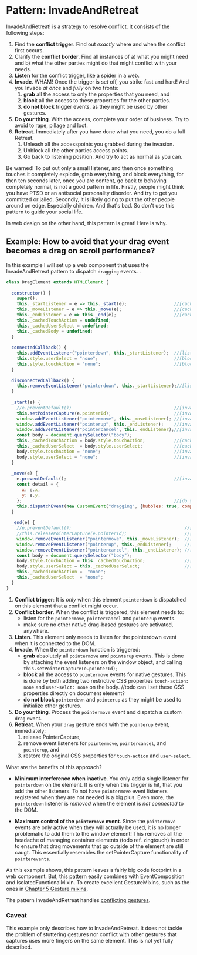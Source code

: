 # Pattern: InvadeAndRetreat

InvadeAndRetreat! is a strategy to resolve conflict. It consists of the following steps:

1. Find the **conflict trigger**. Find out *exactly* where and when the conflict first occurs.
2. Clarify the **conflict border**. Find all instances of a) what you might need and b) 
what the other parties might do that might conflict with your needs.
3. **Listen** for the conflict trigger, like a spider in a web.
4. **Invade**. WHAM! Once the trigger is set off, you strike fast and hard! 
And you Invade *at once* and *fully* on two fronts:
   1. **grab** all the access to only the properties that you need, and
   2. **block** all the access to these properties for the other parties.
   3. **do not block** trigger events, as they might be used by other gestures.
5. **Do your thing**. With the access, complete your order of business.
Try to avoid to rape, pillage and loot.
6. **Retreat**. Immediately after you have done what you need, you do a full Retreat.
   1. Unleash all the accesspoints you grabbed during the invasion. 
   2. Unblock all the other parties access points. 
   3. Go back to listening position. And try to act as normal as you can.

Be warned! To put out only a small listener, and then once something touches it 
completely explode, grab everything, and block everything, for then ten seconds later, 
once *you* are content, go back to behaving completely normal, is not a good pattern in life. 
Firstly, people might think you have PTSD or an antisocial personality disorder. 
And try to get you committed or jailed.
Secondly, it is likely going to put the other people around on edge. Especially children.
And that's bad. So don't use this pattern to guide your social life.

In web design on the other hand, this pattern is great! 
Here is why.

## Example: How to avoid that your drag event becomes a drag on scroll performance?

In this example I will set up a web component that uses the InvadeAndRetreat pattern to dispatch 
`dragging` events.
.

```javascript
class DragElement extends HTMLElement {
                                  
  constructor() {
    super();
    this._startListener = e => this._start(e);                  //[cache for listen]
    this._moveListener = e => this._move(e);                    //[cache for retreat]
    this._endListener = e => this._end(e);                      //[cache for retreat]
    this._cachedTouchAction = undefined;
    this._cachedUserSelect = undefined;
    this._cachedBody = undefined;                                                 
  }
  
  connectedCallback() {
    this.addEventListener("pointerdown", this._startListener);  //[listen add]
    this.style.userSelect = "none";                             //[block]
    this.style.touchAction = "none";                            //[block]
  }
  
  disconnectedCallback() {
    this.removeEventListener("pointerdown", this._startListener);//[listen remove]
  }
  
  _start(e) {
    //e.preventDefault();                                       //[invade: do not block triggers]
    this.setPointerCapture(e.pointerId);                        //[invade: block] use if pointerevents
    window.addEventListener("pointermove", this._moveListener); //[invade: grab on window]
    window.addEventListener("pointerup", this._endListener);    //[invade: grab on window]
    window.addEventListener("pointercancel", this._endListener);//[invade: grab on window]
    const body = document.querySelector("body");      
    this._cachedTouchAction = body.style.touchAction;           //[cache for retreat]
    this._cachedUserSelect  = body.style.userSelect;            //[cache for retreat]
    body.style.touchAction = "none";                            //[invade: block on body]
    body.style.userSelect = "none";                             //[invade: block on body]
  }
  
  _move(e) {
    e.preventDefault();                                         //[invade: block]
    const detail = {
      x: e.x,
      y: e.y,
    };                                                          //[do your thing]
    this.dispatchEvent(new CustomEvent("dragging", {bubbles: true, composed: true, detail}));
  }
  
  _end(e) {
    //e.preventDefault();                                           //[invade: do not block triggers]
    //this.releasePointerCapture(e.pointerId);                      //[retreat] use if pointerevents
    window.removeEventListener("pointermove", this._moveListener);  //[retreat]
    window.removeEventListener("pointerup", this._endListener);     //[retreat]
    window.removeEventListener("pointercancel", this._endListener); //[retreat]
    const body = document.querySelector("body");      
    body.style.touchAction = this._cachedTouchAction;               //[retreat]
    body.style.userSelect = this._cachedUserSelect;                 //[retreat]
    this._cachedTouchAction =  "none";
    this._cachedUserSelect  = "none";
  }
}
```
1. **Conflict trigger**: It is *only* when this element `pointerdown` is dispatched 
on this element that a conflict might occur.
2. **Conflict border**. When the conflict is triggered, this element needs to:
   * listen for the `pointermove`, `pointercancel` and `pointerup` events.
   * make sure no other native drag-based gestures are activated, anywhere.
3. **Listen**. This element only needs to listen for the pointerdown event when 
it is connected to the DOM.
4. **Invade**. When the `pointerdown` function is triggered:
   * **grab** absolutely all `pointermove` and `pointerup` events. 
   This is done by attaching the event listeners on the window object, and
   calling `this.setPointerCapture(e.pointerId);`
   * **block** all the access to `pointermove` events for native gestures.
   This is done by both adding two restrictive CSS properties 
   `touch-action: none` and `user-selct: none` on the body.
   //todo can i set these CSS properties directly on document element?
   * **do not block** `pointerdown` and `pointerup` as they might
   be used to initialize other gestures.
5. **Do your thing**. Process the `pointermove` event and dispatch a custom `drag` event.
6. **Retreat**. When your `drag` gesture ends with the `pointerup` event, immediately:
   1. release PointerCapture, 
   2. remove event listeners for `pointermove`, `pointercancel`, and `pointerup`, and 
   3. restore the original CSS properties for `touch-action` and `user-select`.

What are the benefits of this approach?
* **Minimum interference when inactive**. 
You only add a single listener for `pointerdown` on the element.
It is only when this trigger is hit, that you add the other listeners. 
To not have `pointermove` event listeners registered when they are not needed is a big plus. 
Even more, the `pointerdown` listener is *removed* when the element is *not connected* to the DOM.

* **Maximum control of the `pointermove` event**. 
Since the `pointermove` events are only active when they will actually be used,
it is no longer problematic to add them to the window element! This removes all 
the headache of managing container elements (todo ref. zingtouch) in order to ensure that 
drag movements that go outside of the element are still caugt. 
This essentially resembles the setPointerCapture functionality of `pointerevents`.

As this example shows, this pattern leaves a fairly big code footprint in a web component.
But, this pattern easily combines with EventComposition and IsolatedFunctionalMixin.
To create excellent GestureMixins, such as the ones in 
[Chapter 5 Gesture mixins](../old_mixins/Mixin1_DraggingFlingGesture.md).

The pattern InvadeAndRetreat handles [conflicting gestures](Discussion_conflicting_gestures.md).

### Caveat
This example only describes how to InvadeAndRetreat. It does not tackle the problem of stuttering gestures 
nor conflict with other gestures that captures uses more fingers on the same element.
This is not yet fully described.

<!--
Todo check that this research is included in this chapter
     * e.preventDefault() will make the browsers pan and scroll based on touch not happen.
     * But, this might not be what you want. You might want a scroll to be unaffected by your mixin.
     * And so,
     *
     * Todo: "touch-action: none" vs. e.preventDefault()
     * 1. add "touch-action: none" or "touch-action: pan-x" to the style of
     * a) the element itself and/or
     * b) any parent element up so far as to cover the area
     * that you think the user might get in contact with during the gesture.
     * This is bad because a) it is not supported in Safari and b) it might require you to block touch-action such as
     * essential pan-based scrolling and pinch zooming on the entire screen.
     *
     * 2. add "touch-action: none" when the gesture event is triggered
     * (at the same time as the eventListeners for the move and up are added).
     * a) I should probably do this with "touch-action: none" on the body element.
     * So to prevent it happening on the entire screen. That means that we need to cache the value of that property,
     * so that when the gesture stops, we restore that property to its original state.
     * In addition, e.preventDefault() is run on move event.
     * This seems like a better strategy.
     * Open questions are:
     * 1. will the browser intercept on the first move?? for example zoom just a little bit before it reacts? I think not.
     * 2. if we run e.preventDefault(), is it necessary at all to stress with the css touch-action property?
     * Will the default scroll in a browser ever run before the e.preventDefault is called?
     * And if so, can that be considered just a bug and not to be considered?
-->